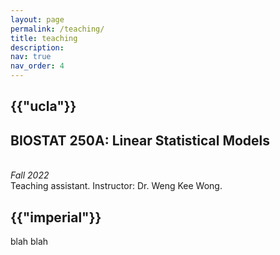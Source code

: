 ```yaml
---
layout: page
permalink: /teaching/
title: teaching
description:
nav: true
nav_order: 4
---
```

<div class="teaching">
<h2 class="category">{{"ucla"}}</h2>
<h2>BIOSTAT 250A: Linear Statistical Models</h2> <br />
<em>Fall 2022</em> <br />
Teaching assistant. Instructor: Dr. Weng Kee Wong.

<h2 class="category">{{"imperial"}}</h2>

blah blah

</div>
